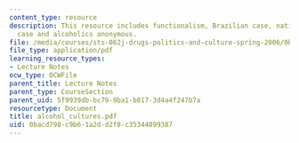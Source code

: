 ```yaml
---
content_type: resource
description: This resource includes functionalism, Brazilian case, native American
  case and alcoholics anonymous.
file: /media/courses/sts-062j-drugs-politics-and-culture-spring-2006/0bacd798c9b61a2dd2f8c35344899387_alcohol_cultures.pdf
file_type: application/pdf
learning_resource_types:
- Lecture Notes
ocw_type: OCWFile
parent_title: Lecture Notes
parent_type: CourseSection
parent_uid: 5f9939db-bc79-9ba1-b817-3d4a4f247b7a
resourcetype: Document
title: alcohol_cultures.pdf
uid: 0bacd798-c9b6-1a2d-d2f8-c35344899387
---
```

